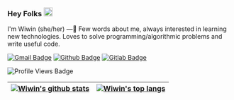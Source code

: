 ### Hey Folks <img src="https://raw.githubusercontent.com/MartinHeinz/MartinHeinz/master/wave.gif" width="20px">

I'm Wiwin (she/her) —🌸 Few words about me, always interested in learning new technologies. Loves to solve programming/algorithmic problems and write useful code.

[![Gmail Badge](https://img.shields.io/badge/-wiwinmafiroh@gmail.com-c14438?style=flat&logo=Gmail&logoColor=white&link=mailto:wiwinmafiroh@gmail.com)](mailto:wiwinmafiroh@gmail.com) 
[![Github Badge](https://img.shields.io/badge/-wiwinmafiroh-grey?style=flat&logo=github&logoColor=white&link=https://github.com/wiwinmafiroh/)](https://www.github.com/wiwinmafiroh/)
[![Gitlab Badge](https://img.shields.io/badge/-wiwinmafiroh-lightgrey?style=flat&logo=gitlab&logoColor=white&link=https://gitlab.com/wiwinmafiroh/)](https://www.gitlab.com/wiwinmafiroh/)

![Profile Views Badge](https://komarev.com/ghpvc/?username=wiwinmafiroh&color=ff69b4)

| <a href="https://github.com/wiwinmafiroh"><img align="center" src="https://github-readme-stats-git-masterrstaa-rickstaa.vercel.app/api?username=wiwinmafiroh&count_private=true&show_icons=true&bg_color=ffffff&title_color=d01e79&text_color=af656d&icon_color=a1818b&hide_border=true&border_radius=15" alt="Wiwin's github stats" /></a> | <a href="https://github.com/wiwinmafiroh"><img align="center" src="https://github-readme-stats-git-masterrstaa-rickstaa.vercel.app/api/top-langs/?username=wiwinmafiroh&layout=compact&langs_count=8&bg_color=ffffff&title_color=d01e79&text_color=af656d&icon_color=a1818b&hide_border=true&border_radius=15" alt="Wiwin's top langs" /></a> |
| ------------- | ------------- |